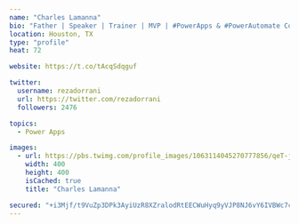 ```yaml
---
name: "Charles Lamanna"
bio: "Father | Speaker | Trainer | MVP | #PowerApps & #PowerAutomate Community Super User | YouTuber Right-pointing triangle http://youtube.com/c/rezadorrani | Learn - Share - Clockwise rightwards and leftwards open circle arrows"
location: Houston, TX
type: "profile"
heat: 72

website: https://t.co/tAcqSdqguf

twitter:
  username: rezadorrani
  url: https://twitter.com/rezadorrani
  followers: 2476

topics:
  - Power Apps

images:
  - url: https://pbs.twimg.com/profile_images/1063114045270777856/qeT-jpWr_400x400.jpg
    width: 400
    height: 400
    isCached: true
    title: "Charles Lamanna"

secured: "+i3Mjf/t9VuZp3DPk3AyiUzR8XZralodRtEECWuHyq9yVJP8NJ6vY6IVBWc7cEPdk32tbints+BxlrThWD/6pSiW/u5TpLPnimeUk6DRcz5nbMdlJH972DdaNV6dfuPzGk5zzDfO+Cka+UwqT1b3Cc7zbcVphjaiV18qWmmAZtiS4KSbkKDh1BBdMJFwUDzYBdJ2bTQw2XLoJgZL/70lKJ7Cjd+X4K1/oP0umC8aUjY/sipva2viU05XWzECB4vZMs6Ku8HQZ7T0kv5tPGJDQVVlytqQu8rtP9GwTBOuiIE0dMA4gNwQjZIu3fyCws1UsaUz57ljCJKNKoinKhRXUMHobkCL8TtxjtVH0rxxB9Wgq8V9WoqOBsDSOAKM8EPNFF5019oqTGRP/9tYLIqYuCPXB3G6WLLD7A7g8vOIiv0=;08qiDKCpKT37k/nRbqt6vA=="
---
```



